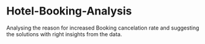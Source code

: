 # Hotel-Booking-Analysis
Analysing the reason for increased Booking cancelation rate and suggesting the solutions with right insights from the data.
